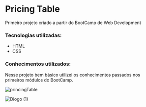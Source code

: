 # Pricing Table 
Primeiro projeto criado a partir do BootCamp de Web Development

### Tecnologias utilizadas:
- HTML
- CSS

### Conhecimentos utilizados:
Nesse projeto bem básico utilizei os conhecimentos passados nos primeiros módulos do BootCamp.


![princingTable](https://user-images.githubusercontent.com/102259041/168403792-bf83db23-5e8b-4469-abc4-a4be50d24f7a.png)

![Diogo (1)](https://user-images.githubusercontent.com/102259041/168404064-da45dedc-bc6c-4b61-9bb1-673a4f78a7bb.gif)


